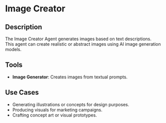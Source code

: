 # Image Creator

## Description
The Image Creator Agent generates images based on text descriptions. This agent can create realistic or abstract images using AI image generation models.

## Tools
- **Image Generator**: Creates images from textual prompts.

## Use Cases
- Generating illustrations or concepts for design purposes.
- Producing visuals for marketing campaigns.
- Crafting concept art or visual prototypes.